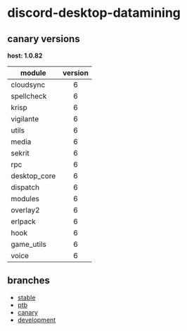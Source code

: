 # discord-desktop-datamining

## canary versions

**host: 1.0.82**

| module | version |
| ------ | :-----: |
| cloudsync | 6 |
| spellcheck | 6 |
| krisp | 6 |
| vigilante | 6 |
| utils | 6 |
| media | 6 |
| sekrit | 6 |
| rpc | 6 |
| desktop_core | 6 |
| dispatch | 6 |
| modules | 6 |
| overlay2 | 6 |
| erlpack | 6 |
| hook | 6 |
| game_utils | 6 |
| voice | 6 |

## branches

- [stable](https://github.com/OpenAsar/discord-desktop-datamining/tree/stable)
- [ptb](https://github.com/OpenAsar/discord-desktop-datamining/tree/ptb)
- [canary](https://github.com/OpenAsar/discord-desktop-datamining/tree/canary)
- [development](https://github.com/OpenAsar/discord-desktop-datamining/tree/development)